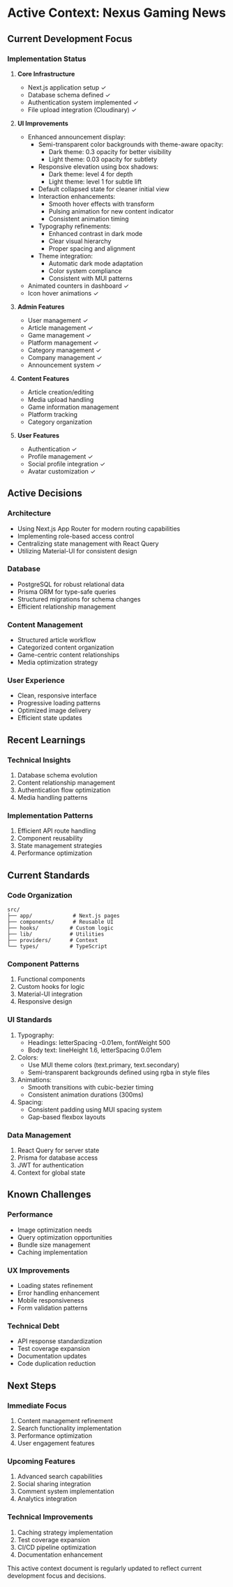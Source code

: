 # Active Context: Nexus Gaming News

## Current Development Focus

### Implementation Status

1. **Core Infrastructure**

   - Next.js application setup ✓
   - Database schema defined ✓
   - Authentication system implemented ✓
   - File upload integration (Cloudinary) ✓

2. **UI Improvements**

   - Enhanced announcement display:
     - Semi-transparent color backgrounds with theme-aware opacity:
       - Dark theme: 0.3 opacity for better visibility
       - Light theme: 0.03 opacity for subtlety
     - Responsive elevation using box shadows:
       - Dark theme: level 4 for depth
       - Light theme: level 1 for subtle lift
     - Default collapsed state for cleaner initial view
     - Interaction enhancements:
       - Smooth hover effects with transform
       - Pulsing animation for new content indicator
       - Consistent animation timing
     - Typography refinements:
       - Enhanced contrast in dark mode
       - Clear visual hierarchy
       - Proper spacing and alignment
     - Theme integration:
       - Automatic dark mode adaptation
       - Color system compliance
       - Consistent with MUI patterns
   - Animated counters in dashboard ✓
   - Icon hover animations ✓

3. **Admin Features**

   - User management ✓
   - Article management ✓
   - Game management ✓
   - Platform management ✓
   - Category management ✓
   - Company management ✓
   - Announcement system ✓

4. **Content Features**

   - Article creation/editing
   - Media upload handling
   - Game information management
   - Platform tracking
   - Category organization

5. **User Features**
   - Authentication ✓
   - Profile management ✓
   - Social profile integration ✓
   - Avatar customization ✓

## Active Decisions

### Architecture

- Using Next.js App Router for modern routing capabilities
- Implementing role-based access control
- Centralizing state management with React Query
- Utilizing Material-UI for consistent design

### Database

- PostgreSQL for robust relational data
- Prisma ORM for type-safe queries
- Structured migrations for schema changes
- Efficient relationship management

### Content Management

- Structured article workflow
- Categorized content organization
- Game-centric content relationships
- Media optimization strategy

### User Experience

- Clean, responsive interface
- Progressive loading patterns
- Optimized image delivery
- Efficient state updates

## Recent Learnings

### Technical Insights

1. Database schema evolution
2. Content relationship management
3. Authentication flow optimization
4. Media handling patterns

### Implementation Patterns

1. Efficient API route handling
2. Component reusability
3. State management strategies
4. Performance optimization

## Current Standards

### Code Organization

```
src/
├── app/             # Next.js pages
├── components/      # Reusable UI
├── hooks/          # Custom logic
├── lib/            # Utilities
├── providers/      # Context
└── types/          # TypeScript
```

### Component Patterns

1. Functional components
2. Custom hooks for logic
3. Material-UI integration
4. Responsive design

### UI Standards

1. Typography:
   - Headings: letterSpacing -0.01em, fontWeight 500
   - Body text: lineHeight 1.6, letterSpacing 0.01em
2. Colors:
   - Use MUI theme colors (text.primary, text.secondary)
   - Semi-transparent backgrounds defined using rgba in style files
3. Animations:
   - Smooth transitions with cubic-bezier timing
   - Consistent animation durations (300ms)
4. Spacing:
   - Consistent padding using MUI spacing system
   - Gap-based flexbox layouts

### Data Management

1. React Query for server state
2. Prisma for database access
3. JWT for authentication
4. Context for global state

## Known Challenges

### Performance

- Image optimization needs
- Query optimization opportunities
- Bundle size management
- Caching implementation

### UX Improvements

- Loading states refinement
- Error handling enhancement
- Mobile responsiveness
- Form validation patterns

### Technical Debt

- API response standardization
- Test coverage expansion
- Documentation updates
- Code duplication reduction

## Next Steps

### Immediate Focus

1. Content management refinement
2. Search functionality implementation
3. Performance optimization
4. User engagement features

### Upcoming Features

1. Advanced search capabilities
2. Social sharing integration
3. Comment system implementation
4. Analytics integration

### Technical Improvements

1. Caching strategy implementation
2. Test coverage expansion
3. CI/CD pipeline optimization
4. Documentation enhancement

This active context document is regularly updated to reflect current development
focus and decisions.
